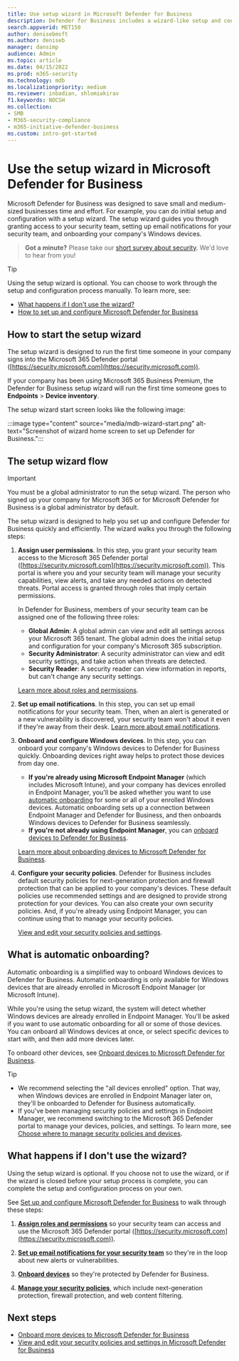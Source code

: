 ```yaml
---
title: Use setup wizard in Microsoft Defender for Business
description: Defender for Business includes a wizard-like setup and configuration process. Use the wizard to save time and effort.
search.appverid: MET150
author: denisebmsft
ms.author: deniseb
manager: dansimp 
audience: Admin
ms.topic: article
ms.date: 04/15/2022
ms.prod: m365-security
ms.technology: mdb
ms.localizationpriority: medium
ms.reviewer: inbadian, shlomiakirav
f1.keywords: NOCSH 
ms.collection: 
- SMB
- M365-security-compliance
- m365-initiative-defender-business
ms.custom: intro-get-started
---
```


# Use the setup wizard in Microsoft Defender for Business

Microsoft Defender for Business was designed to save small and medium-sized businesses time and effort. For example, you can do initial setup and configuration with a setup wizard. The setup wizard guides you through granting access to your security team, setting up email notifications for your security team, and onboarding your company's Windows devices.

>
> **Got a minute?**
> Please take our <a href="https://microsoft.qualtrics.com/jfe/form/SV_0JPjTPHGEWTQr4y" target="_blank">short survey about security</a>. We'd love to hear from you!
>

> [!TIP]
> Using the setup wizard is optional. You can choose to work through the setup and configuration process manually. To learn more, see:
> - [What happens if I don't use the wizard?](#what-happens-if-i-dont-use-the-wizard)
> - [How to set up and configure Microsoft Defender for Business](mdb-setup-configuration.md)

## How to start the setup wizard

The setup wizard is designed to run the first time someone in your company signs into the Microsoft 365 Defender portal ([https://security.microsoft.com](https://security.microsoft.com)). 

If your company has been using Microsoft 365 Business Premium, the Defender for Business setup wizard will run the first time someone goes to **Endpoints** > **Device inventory**. 

The setup wizard start screen looks like the following image:

:::image type="content" source="media/mdb-wizard-start.png" alt-text="Screenshot of wizard home screen to set up Defender for Business.":::

## The setup wizard flow

> [!IMPORTANT]
> You must be a global administrator to run the setup wizard. The person who signed up your company for Microsoft 365 or for Microsoft Defender for Business is a global administrator by default.

The setup wizard is designed to help you set up and configure Defender for Business quickly and efficiently. The wizard walks you through the following steps:

1. **Assign user permissions**. In this step, you grant your security team access to the Microsoft 365 Defender portal ([https://security.microsoft.com](https://security.microsoft.com)). This portal is where you and your security team will manage your security capabilities, view alerts, and take any needed actions on detected threats. Portal access is granted through roles that imply certain permissions.

   In Defender for Business, members of your security team can be assigned one of the following three roles:<br/>
   
   - **Global Admin**: A global admin can view and edit all settings across your Microsoft 365 tenant. The global admin does the initial setup and configuration for your company's Microsoft 365 subscription. 
   - **Security Administrator**: A security administrator can view and edit security settings, and take action when threats are detected.
   - **Security Reader**: A security reader can view information in reports, but can't change any security settings. 

   [Learn more about roles and permissions](mdb-roles-permissions.md). 

2. **Set up email notifications**. In this step, you can set up email notifications for your security team. Then, when an alert is generated or a new vulnerability is discovered, your security team won't about it even if they're away from their desk. [Learn more about email notifications](mdb-email-notifications.md). 

3. **Onboard and configure Windows devices**. In this step, you can onboard your company's Windows devices to Defender for Business quickly. Onboarding devices right away helps to protect those devices from day one. 

   - **If you're already using Microsoft Endpoint Manager** (which includes Microsoft Intune), and your company has devices enrolled in Endpoint Manager, you'll be asked whether you want to use [automatic onboarding](#what-is-automatic-onboarding) for some or all of your enrolled Windows devices. Automatic onboarding sets up a connection between Endpoint Manager and Defender for Business, and then onboards Windows devices to Defender for Business seamlessly. 
   - **If you're not already using Endpoint Manager**, you can [onboard devices to Defender for Business](mdb-onboard-devices.md). 
   
   [Learn more about onboarding devices to Microsoft Defender for Business](mdb-onboard-devices.md).
   
4. **Configure your security policies**. Defender for Business includes default security policies for next-generation protection and firewall protection that can be applied to your company's devices. These default policies use recommended settings and are designed to provide strong protection for your devices. You can also create your own security policies. And, if you're already using Endpoint Manager, you can continue using that to manage your security policies.

   [View and edit your security policies and settings](mdb-configure-security-settings.md).

## What is automatic onboarding?

Automatic onboarding is a simplified way to onboard Windows devices to Defender for Business. Automatic onboarding is only available for Windows devices that are already enrolled in Microsoft Endpoint Manager (or Microsoft Intune). 

While you're using the setup wizard, the system will detect whether Windows devices are already enrolled in Endpoint Manager. You'll be asked if you want to use automatic onboarding for all or some of those devices. You can onboard all Windows devices at once, or select specific devices to start with, and then add more devices later. 

To onboard other devices, see [Onboard devices to Microsoft Defender for Business](mdb-onboard-devices.md).

> [!TIP]
> - We recommend selecting the "all devices enrolled" option. That way, when Windows devices are enrolled in Endpoint Manager later on, they'll be onboarded to Defender for Business automatically. 
> - If you've been managing security policies and settings in Endpoint Manager, we recommend switching to the Microsoft 365 Defender portal to manage your devices, policies, and settings. To learn more, see [Choose where to manage security policies and devices](mdb-configure-security-settings.md#choose-where-to-manage-security-policies-and-devices).

## What happens if I don't use the wizard?

Using the setup wizard is optional. If you choose not to use the wizard, or if the wizard is closed before your setup process is complete, you can complete the setup and configuration process on your own. 

See [Set up and configure Microsoft Defender for Business](mdb-setup-configuration.md) to walk through these steps:

1. **[Assign roles and permissions](mdb-roles-permissions.md)** so your security team can access and use the Microsoft 365 Defender portal ([https://security.microsoft.com](https://security.microsoft.com)).

2. **[Set up email notifications for your security team](mdb-email-notifications.md)** so they're in the loop about new alerts or vulnerabilities.

3. **[Onboard devices](mdb-onboard-devices.md)** so they're protected by Defender for Business.

4. **[Manage your security policies](mdb-configure-security-settings.md)**, which include next-generation protection, firewall protection, and web content filtering.

## Next steps

- [Onboard more devices to Microsoft Defender for Business](mdb-onboard-devices.md)
- [View and edit your security policies and settings in Microsoft Defender for Business](mdb-configure-security-settings.md)